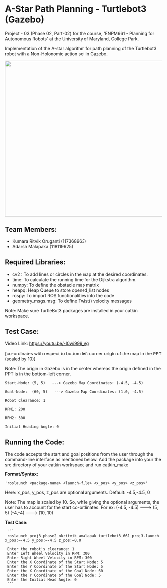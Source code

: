 # A-Star Path Planning - Turtlebot3 (Gazebo)

Project - 03 (Phase 02, Part-02) for the course, 'ENPM661 - Planning for Autonomous Robots' at the University of Maryland, College Park.

Implementation of the A-star algorithm for path planning of the Turtlebot3 robot with a Non-Holonomic action set in Gazebo. 


<p align="center">
  <img src="https://user-images.githubusercontent.com/40534801/165009740-0e67c4b0-60e1-4f25-8f84-a1e2f49e42b4.png" width="800" height="500">
</p>


## Team Members:
* Kumara Ritvik Oruganti (117368963)
* Adarsh Malapaka (118119625)

## Required Libraries: 
* cv2 : To add lines or circles in the map at the desired coordinates.
* time: To calculate the running time for the Dijkstra algorithm.
* numpy: To define the obstacle map matrix
* heapq: Heap Queue to store opened_list nodes 
* rospy: To import ROS functionalities into the code
* geometry_msgs.msg: To define Twist() velocity messages 

Note: Make sure TurtleBot3 packages are installed in your catkin workspace.

## Test Case: 

Video Link: https://youtu.be/-I0wi999_Vg </br></br>
  [co-ordinates with respect to bottom left corner origin of the map in the PPT (scaled by 10)]  
  
Note: The origin in Gazebo is in the center whereas the origin defined in the PPT is in the bottom-left corner.

	Start-Node: (5, 5)   ---> Gazebo Map Coordinates: (-4.5, -4.5)

	Goal-Node:  (60, 5)   ---> Gazebo Map Coordinates: (1.0, -4.5)
	
	Robot Clearance: 1

	RPM1: 200 
	
	RPM2: 300

	Initial Heading Angle: 0


## Running the Code:

The code accepts the start and goal positions from the user through the command-line interface as mentioned below.
Add the package into your the src directory of your catkin workspace and run catkin_make

**Format/Syntax:**
		
    'roslaunch <package-name> <launch-file> <x_pos> <y_pos> <z_pos>'

Here: x_pos, y_pos, z_pos are optional arguments. Default: -4.5,-4.5, 0 

Note: The map is scaled by 10. So, while giving the optional arguments, the user has to account for the start co-ordinates.
For ex:  (-4.5, -4.5) ---> (5, 5)
	       (-4,-4) ---> (10, 10)
 

**Test Case:**	
		
     ```
     roslaunch proj3_phase2_okritvik_amalapak turtlebot3_661_proj3.launch x_pos:=-4.5 y_pos:=-4.5 z_pos:=0.0
     
     Enter the robot's clearance: 1
     Enter Left Wheel Velocity in RPM: 200
     Enter Right Wheel Velocity in RPM: 300
     Enter the X Coordinate of the Start Node: 5
     Enter the Y Coordinate of the Start Node: 5
     Enter the X Coordinate of the Goal Node: 60
     Enter the Y Coordinate of the Goal Node: 5
     Enter the Initial Head Angle: 0 
     ```
